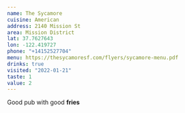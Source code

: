 ```yaml
---
name: The Sycamore
cuisine: American
address: 2140 Mission St
area: Mission District
lat: 37.7627643
lon: -122.419727
phone: "+14152527704"
menu: https://thesycamoresf.com/flyers/sycamore-menu.pdf
drinks: true
visited: "2022-01-21"
taste: 1
value: 2
---
```


Good pub with good **fries**
